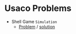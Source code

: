 # Usaco Problems

- Shell Game `Simulation`
	- [Problem](http://www.usaco.org/index.php?page=viewproblem2&cpid=891) / [solution](USACO/shell_game.cpp)  
